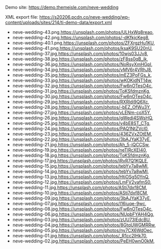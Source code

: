 Demo site: https://demo.themeisle.com/neve-wedding

XML export file: https://s20206.pcdn.co/neve-wedding/wp-content/uploads/sites/214/ti-demo-data/export.xml

- neve-wedding-43.png,https://unsplash.com/photos/ULHxWq8reao,
- neve-wedding-42.png,https://unsplash.com/photos/-dKfkjcKeg8,
- neve-wedding-40.1.png,https://unsplash.com/photos/ZFXrgzHu1KU,
- neve-wedding-41.png,https://unsplash.com/photos/ksaK9SU20nU,
- neve-wedding-37.jpg,https://unsplash.com/photos/10wjs03JJv8,
- neve-wedding-38.jpg,https://unsplash.com/photos/zF8ss0qB_ik,
- neve-wedding-36.jpg,https://unsplash.com/photos/NoRsyXmHGpI,
- neve-wedding-34.jpg,https://unsplash.com/photos/vMV6r4VRhJ8,
- neve-wedding-35.jpg,https://unsplash.com/photos/mEZ3PoFGs_k,
- neve-wedding-33.jpg,https://unsplash.com/photos/wKOKidNT14w,
- neve-wedding-32.jpg,https://unsplash.com/photos/Fw6nOTesO4c,
- neve-wedding-31.jpg,https://unsplash.com/photos/ToKSfdmznKg,
- neve-wedding-30.jpg,https://unsplash.com/photos/Fw6nOTesO4c,
- neve-wedding-29.jpg,https://unsplash.com/photos/RXRldi9Q6Xc,
- neve-wedding-28.jpg,https://unsplash.com/photos/-bEZ_OfWu3Y,
- neve-wedding-27.jpg,https://unsplash.com/photos/vLENm-coX5Y,
- neve-wedding-26.jpg,https://unsplash.com/photos/gWedi4SWsHQ,
- neve-wedding-25.jpg,https://unsplash.com/photos/y4bE8ST_CTg,
- neve-wedding-24.jpg,https://unsplash.com/photos/PAQ1NtZVcl0,
- neve-wedding-23.jpg,https://unsplash.com/photos/436ZVxZOtEM,
- neve-wedding-22.jpg,https://unsplash.com/photos/3bAJYaK37yE,
- neve-wedding-21.jpg,https://unsplash.com/photos/Ah_5-iQCCSw,
- neve-wedding-19.jpg,https://unsplash.com/photos/neTlRcXEI40,
- neve-wedding-18.jpg,https://unsplash.com/photos/ToKSfdmznKg,
- neve-wedding-17.jpg,https://unsplash.com/photos/iRvR7Q1KQLE,
- neve-wedding-15.jpg,https://unsplash.com/photos/tebYv7a8wMI,
- neve-wedding-14.jpg,https://unsplash.com/photos/tebYv7a8wMI,
- neve-wedding-13.jpg,https://unsplash.com/photos/HtjOSg50YnQ,
- neve-wedding-12.jpg,https://unsplash.com/photos/LmFV2vafmS0,
- neve-wedding-11.jpg,https://unsplash.com/photos/ASti7dxf8CM,
- neve-wedding-10.jpg,https://unsplash.com/photos/ASti7dxf8CM,
- neve-wedding-09.jpg,https://unsplash.com/photos/3bAJYaK37yE,
- neve-wedding-07.jpg,https://unsplash.com/photos/I16iuqe-9wc,
- neve-wedding-08.jpg,https://unsplash.com/photos/Fw6nOTesO4c,
- neve-wedding-06.jpg,https://unsplash.com/photos/NUpbFYAH4Qg,
- neve-wedding-03.jpg,https://unsplash.com/photos/zUU73lEdcBU,
- neve-wedding-04.jpg,https://unsplash.com/photos/8GtqUWGMRRw,
- neve-wedding-05.jpg,https://unsplash.com/photos/ny7CX6WdOec,
- neve-wedding-01.jpg,https://unsplash.com/photos/_R1cc2IHk70,
- neve-wedding-02.jpg,https://unsplash.com/photos/PeEH0wnO0kM,
